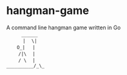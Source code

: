 # hangman-game
A command line hangman game written in Go  
&nbsp;&nbsp;&nbsp;&nbsp;&nbsp;&nbsp;&nbsp;&nbsp;&nbsp;&nbsp;`______`  
&nbsp;&nbsp;&nbsp;&nbsp;&nbsp;&nbsp;&nbsp;&nbsp;&nbsp;&nbsp;&nbsp;`|`&nbsp;&nbsp;&nbsp;&nbsp;`\|`  
&nbsp;&nbsp;&nbsp;&nbsp;&nbsp;&nbsp;&nbsp;`O_|`&nbsp;&nbsp;&nbsp;&nbsp;&nbsp;`|`  
&nbsp;&nbsp;&nbsp;&nbsp;&nbsp;&nbsp;&nbsp;&nbsp;`/|\`&nbsp;&nbsp;&nbsp;&nbsp;`|`  
&nbsp;&nbsp;&nbsp;&nbsp;&nbsp;&nbsp;&nbsp;&nbsp;`/ \`&nbsp;&nbsp;&nbsp;&nbsp;`|`  
`__________/_\_`
